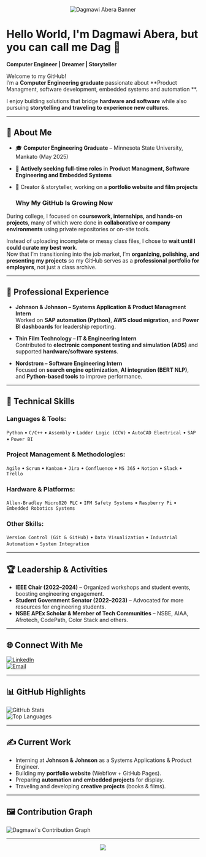 <!-- Header Banner -->
<p align="center">
  <img src="https://capsule-render.vercel.app/api?type=waving&color=0:0D8ABC,100:00C9FF&height=200&section=header&text=Dagmawi%20Abera&fontSize=50&animation=fadeIn&fontAlignY=35&desc=Computer%20Engineer%20|%20Dreamer%20|%20Storyteller&descAlignY=55&descAlign=50" alt="Dagmawi Abera Banner" />
</p>

# Hello World, I'm Dagmawi Abera, but you can call me **Dag** 👋  
**Computer Engineer | Dreamer | Storyteller**

Welcome to my GitHub!  
I’m a **Computer Engineering graduate** passionate about **Product Managment, software development, embedded systems  and automation **.  

I enjoy building solutions that bridge **hardware and software** while also pursuing **storytelling and traveling to experience new cultures**.

---

## 🌟 About Me
- 🎓 **Computer Engineering Graduate** – Minnesota State University, Mankato (May 2025)  
- 💼 **Actively seeking full-time roles** in **Product Managment, Software Engineering and Embedded Systems**  
- 🎥 Creator & storyteller, working on a **portfolio website and film projects**

  ### Why My GitHub Is Growing Now
During college, I focused on **coursework, internships, and hands-on projects**, many of which were done in **collaborative or company environments** using private repositories or on-site tools. 
 
Instead of uploading incomplete or messy class files, I chose to **wait until I could curate my best work**.  
Now that I’m transitioning into the job market, I’m **organizing, polishing, and presenting my projects** so my GitHub serves as a **professional portfolio for employers**, not just a class archive.

---

## 💼 Professional Experience

- **Johnson & Johnson – Systems Application & Product Managment Intern**  
  Worked on **SAP automation (Python)**, **AWS cloud migration**, and **Power BI dashboards** for leadership reporting.

- **Thin Film Technology – IT & Engineering Intern**  
  Contributed to **electronic component testing and simulation (ADS)** and supported **hardware/software systems**.

- **Nordstrom – Software Engineering Intern**  
  Focused on **search engine optimization**, **AI integration (BERT NLP)**, and **Python-based tools** to improve performance.

---

## 🔧 Technical Skills

### **Languages & Tools:**  
`Python` • `C/C++` • `Assembly` • `Ladder Logic (CCW)` • `AutoCAD Electrical` • `SAP` • `Power BI`

### **Project Management & Methodologies:**  
`Agile` • `Scrum` • `Kanban` • `Jira` • `Confluence` • `MS 365` • `Notion` • `Slack` • `Trello`

### **Hardware & Platforms:**  
`Allen-Bradley Micro820 PLC` • `IFM Safety Systems` • `Raspberry Pi` • `Embedded Robotics Systems`

### **Other Skills:**  
`Version Control (Git & GitHub)` • `Data Visualization` • `Industrial Automation` • `System Integration`

---

## 🏆 Leadership & Activities
- **IEEE Chair (2022–2024)** – Organized workshops and student events, boosting engineering engagement.  
- **Student Government Senator (2022–2023)** – Advocated for more resources for engineering students.  
- **NSBE APEx Scholar & Member of Tech Communities** – NSBE, AIAA, Afrotech, CodePath, Color Stack and others.

---

## 🌐 Connect With Me  
[![LinkedIn](https://img.shields.io/badge/LinkedIn-0077B5?style=for-the-badge&logo=linkedin&logoColor=white)](https://www.linkedin.com/in/dagmawi-abera/)  
[![Email](https://img.shields.io/badge/Email-dagmawi.abera%40outlook.com-red?style=for-the-badge&logo=gmail&logoColor=white)](mailto:dagmawi.abera@outlook.com)  

---

## 📊 GitHub Highlights

![GitHub Stats](https://github-readme-stats.vercel.app/api?username=Dagmawi4&show_icons=true&theme=tokyonight&hide_border=true)  
![Top Languages](https://github-readme-stats.vercel.app/api/top-langs/?username=Dagmawi4&layout=compact&theme=tokyonight&hide_border=true)  

---

## ✍️ Current Work
- Interning at **Johnson & Johnson** as a Systems Applications & Product Engineer.  
- Building my **portfolio website** (Webflow + GitHub Pages).  
- Preparing **automation and embedded projects** for display.  
- Traveling and developing **creative projects** (books & films).

---

## 🖼️ Contribution Graph
![Dagmawi's Contribution Graph](https://github-readme-activity-graph.vercel.app/graph?username=Dagmawi4&theme=tokyo-night)

---

<!-- Footer Banner -->
<p align="center">
  <img src="https://capsule-render.vercel.app/api?type=waving&color=0:0D8ABC,100:00C9FF&height=120&section=footer"/>
</p>
